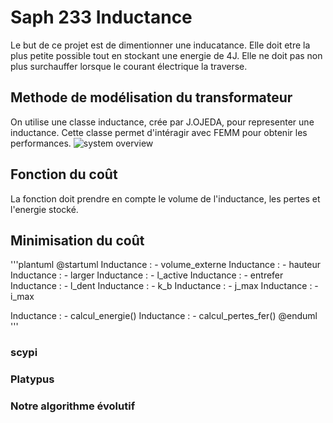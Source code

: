 # Saph 233 Inductance
Le but de ce projet est de dimentionner une inducatance. Elle doit etre la plus petite possible tout en stockant une energie de 4J. Elle ne doit pas non plus surchauffer lorsque le courant électrique la traverse.

## Methode de modélisation du transformateur
On utilise une classe inductance, crée par J.OJEDA, pour representer une inductance. Cette classe permet d'intéragir avec FEMM pour obtenir les performances.
![system overview](http://www.plantuml.com/plantuml/proxy?cache=no&src=https://raw.github.com/EmileClement/Saph_233_Transfo/master/assets/Diagramme_classe.iuml)
## Fonction du coût
La fonction doit prendre en compte le volume de l'inductance, les pertes et l'energie stocké.

## Minimisation du coût
'''plantuml
@startuml
Inductance : - volume_externe
Inductance : - hauteur
Inductance : - larger
Inductance : - l_active
Inductance : - entrefer
Inductance : - l_dent
Inductance : - k_b
Inductance : - j_max
Inductance : - i_max

Inductance : - calcul_energie()
Inductance : - calcul_pertes_fer()
@enduml
'''
### scypi

### Platypus

### Notre algorithme évolutif
